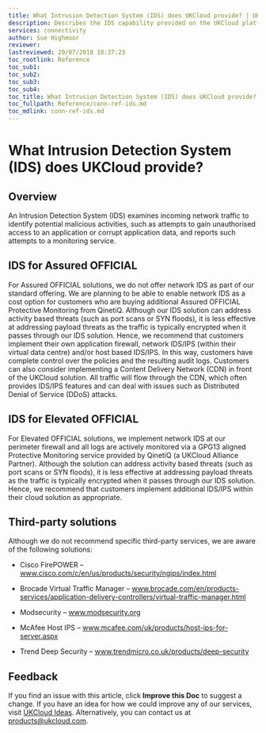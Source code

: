 ```yaml
---
title: What Intrusion Detection System (IDS) does UKCloud provide? | UKCloud Ltd
description: Describes the IDS capability provided on the UKCloud platform
services: connectivity
author: Sue Highmoor
reviewer:
lastreviewed: 20/07/2018 18:37:23
toc_rootlink: Reference
toc_sub1: 
toc_sub2:
toc_sub3:
toc_sub4:
toc_title: What Intrusion Detection System (IDS) does UKCloud provide?
toc_fullpath: Reference/conn-ref-ids.md
toc_mdlink: conn-ref-ids.md
---
```


# What Intrusion Detection System (IDS) does UKCloud provide?

## Overview

An Intrusion Detection System (IDS) examines incoming network traffic to identify potential malicious activities, such as attempts to gain unauthorised access to an application or corrupt application data, and reports such attempts to a monitoring service.

## IDS for Assured OFFICIAL

For Assured OFFICIAL solutions, we do not offer network IDS as part of our standard offering. We are planning to be able to enable network IDS as a cost option for customers who are buying additional Assured OFFICIAL Protective Monitoring from QinetiQ. Although our IDS solution can address activity based threats (such as port scans or SYN floods), it is less effective at addressing payload threats as the traffic is typically encrypted when it passes through our IDS solution. Hence, we recommend that customers implement their own application firewall, network IDS/IPS (within their virtual data centre) and/or host based IDS/IPS. In this way, customers have complete control over the policies and the resulting audit logs. Customers can also consider implementing a Content Delivery Network (CDN) in front of the UKCloud solution. All traffic will flow through the CDN, which often provides IDS/IPS features and can deal with issues such as Distributed Denial of Service (DDoS) attacks.

## IDS for Elevated OFFICIAL

For Elevated OFFICIAL solutions, we implement network IDS at our perimeter firewall and all logs are actively monitored via a GPG13 aligned Protective Monitoring service provided by QinetiQ (a UKCloud Alliance Partner). Although the solution can address activity based threats (such as port scans or SYN floods), it is less effective at addressing payload threats as the traffic is typically encrypted when it passes through our IDS solution. Hence, we recommend that customers implement additional IDS/IPS within their cloud solution as appropriate.

## Third-party solutions

Although we do not recommend specific third-party services, we are aware of the following solutions:

- Cisco FirePOWER – www.cisco.com/c/en/us/products/security/ngips/index.html

- Brocade Virtual Traffic Manager – www.brocade.com/en/products-services/application-delivery-controllers/virtual-traffic-manager.html

- Modsecurity – www.modsecurity.org

- McAfee Host IPS – www.mcafee.com/uk/products/host-ips-for-server.aspx

- Trend Deep Security – www.trendmicro.co.uk/products/deep-security

## Feedback

If you find an issue with this article, click **Improve this Doc** to suggest a change. If you have an idea for how we could improve any of our services, visit [UKCloud Ideas](https://ideas.ukcloud.com). Alternatively, you can contact us at <products@ukcloud.com>.
